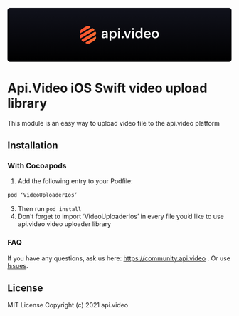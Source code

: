 ![](https://github.com/apivideo/API_OAS_file/blob/master/apivideo_banner.png)

# Api.Video iOS Swift video upload library

This module is an easy way to upload video file to the api.video platform

## Installation
### With Cocoapods

1. Add the following entry to your Podfile:
```swift
pod ‘VideoUploaderIos’
```
3. Then run `pod install`
4. Don’t forget to import ‘VideoUploaderIos’ in every file you’d like to use api.video video uploader library


### FAQ
If you have any questions, ask us here:  https://community.api.video .
Or use [Issues].

License
----

MIT License Copyright (c) 2021 api.video


[//]: # (These are reference links used in the body of this note and get stripped out when the markdown processor does its job. There is no need to format nicely because it shouldn't be seen. Thanks SO - http://stackoverflow.com/questions/4823468/store-comments-in-markdown-syntax)

[Issues]: <https://github.com/apivideo/LiveStreamIos/issues>
[HaishinKit]: <https://github.com/shogo4405/HaishinKit.swift>



